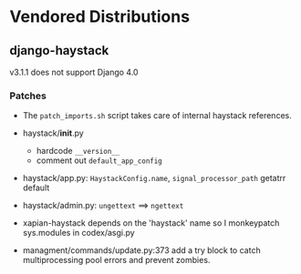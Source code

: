 # Vendored Distributions

## django-haystack

v3.1.1 does not support Django 4.0

### Patches

- The `patch_imports.sh` script takes care of internal haystack references.
- haystack/**init**.py
  - hardcode `__version__`
  - comment out `default_app_config`
- haystack/app.py: `HaystackConfig.name`, `signal_processor_path` getatrr default
- haystack/admin.py: `ungettext` ==> `ngettext`

- xapian-haystack depends on the 'haystack' name so I monkeypatch sys.modules in codex/asgi.py

- managment/commands/update.py:373 add a try block to catch multiprocessing pool errors and prevent zombies.
